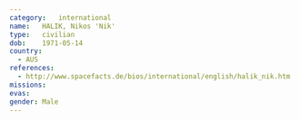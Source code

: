 ```yaml
---
category:	international
name:	HALIK, Nikos 'Nik'
type:	civilian
dob:	1971-05-14
country:
  - AUS
references:
  - http://www.spacefacts.de/bios/international/english/halik_nik.htm
missions:
evas:
gender:	Male
---
```


